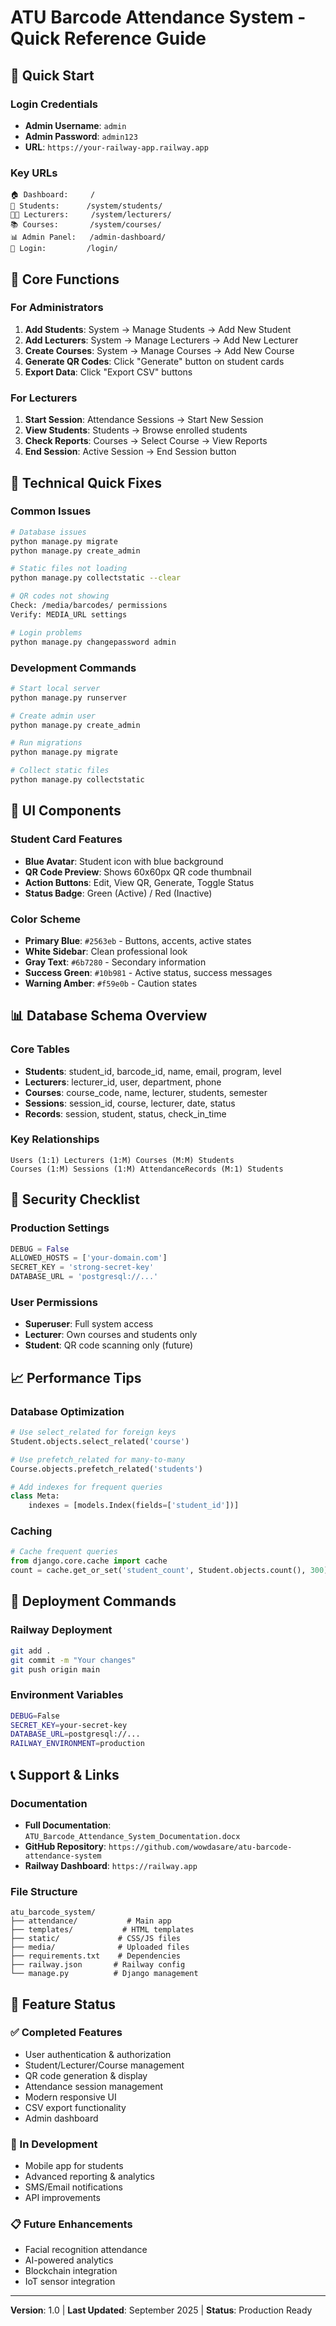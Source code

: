 # ATU Barcode Attendance System - Quick Reference Guide

## 🚀 Quick Start

### Login Credentials
- **Admin Username**: `admin`
- **Admin Password**: `admin123`
- **URL**: `https://your-railway-app.railway.app`

### Key URLs
```
🏠 Dashboard:     /
👥 Students:      /system/students/
👨‍🏫 Lecturers:     /system/lecturers/
📚 Courses:       /system/courses/
📊 Admin Panel:   /admin-dashboard/
🔑 Login:         /login/
```

## 📱 Core Functions

### For Administrators
1. **Add Students**: System → Manage Students → Add New Student
2. **Add Lecturers**: System → Manage Lecturers → Add New Lecturer  
3. **Create Courses**: System → Manage Courses → Add New Course
4. **Generate QR Codes**: Click "Generate" button on student cards
5. **Export Data**: Click "Export CSV" buttons

### For Lecturers  
1. **Start Session**: Attendance Sessions → Start New Session
2. **View Students**: Students → Browse enrolled students
3. **Check Reports**: Courses → Select Course → View Reports
4. **End Session**: Active Session → End Session button

## 🔧 Technical Quick Fixes

### Common Issues
```bash
# Database issues
python manage.py migrate
python manage.py create_admin

# Static files not loading  
python manage.py collectstatic --clear

# QR codes not showing
Check: /media/barcodes/ permissions
Verify: MEDIA_URL settings

# Login problems
python manage.py changepassword admin
```

### Development Commands
```bash
# Start local server
python manage.py runserver

# Create admin user
python manage.py create_admin

# Run migrations
python manage.py migrate

# Collect static files
python manage.py collectstatic
```

## 🎨 UI Components

### Student Card Features
- **Blue Avatar**: Student icon with blue background
- **QR Code Preview**: Shows 60x60px QR code thumbnail  
- **Action Buttons**: Edit, View QR, Generate, Toggle Status
- **Status Badge**: Green (Active) / Red (Inactive)

### Color Scheme
- **Primary Blue**: `#2563eb` - Buttons, accents, active states
- **White Sidebar**: Clean professional look
- **Gray Text**: `#6b7280` - Secondary information
- **Success Green**: `#10b981` - Active status, success messages
- **Warning Amber**: `#f59e0b` - Caution states

## 📊 Database Schema Overview

### Core Tables
- **Students**: student_id, barcode_id, name, email, program, level
- **Lecturers**: lecturer_id, user, department, phone
- **Courses**: course_code, name, lecturer, students, semester  
- **Sessions**: session_id, course, lecturer, date, status
- **Records**: session, student, status, check_in_time

### Key Relationships
```
Users (1:1) Lecturers (1:M) Courses (M:M) Students
Courses (1:M) Sessions (1:M) AttendanceRecords (M:1) Students
```

## 🔐 Security Checklist

### Production Settings
```python
DEBUG = False
ALLOWED_HOSTS = ['your-domain.com']  
SECRET_KEY = 'strong-secret-key'
DATABASE_URL = 'postgresql://...'
```

### User Permissions
- **Superuser**: Full system access
- **Lecturer**: Own courses and students only
- **Student**: QR code scanning only (future)

## 📈 Performance Tips

### Database Optimization
```python
# Use select_related for foreign keys
Student.objects.select_related('course')

# Use prefetch_related for many-to-many
Course.objects.prefetch_related('students')

# Add indexes for frequent queries
class Meta:
    indexes = [models.Index(fields=['student_id'])]
```

### Caching
```python
# Cache frequent queries
from django.core.cache import cache
count = cache.get_or_set('student_count', Student.objects.count(), 300)
```

## 🚀 Deployment Commands

### Railway Deployment
```bash
git add .
git commit -m "Your changes"  
git push origin main
```

### Environment Variables
```bash
DEBUG=False
SECRET_KEY=your-secret-key
DATABASE_URL=postgresql://...
RAILWAY_ENVIRONMENT=production
```

## 📞 Support & Links

### Documentation
- **Full Documentation**: `ATU_Barcode_Attendance_System_Documentation.docx`
- **GitHub Repository**: `https://github.com/wowdasare/atu-barcode-attendance-system`
- **Railway Dashboard**: `https://railway.app`

### File Structure
```
atu_barcode_system/
├── attendance/           # Main app
├── templates/           # HTML templates  
├── static/             # CSS/JS files
├── media/              # Uploaded files
├── requirements.txt    # Dependencies
├── railway.json       # Railway config
└── manage.py          # Django management
```

## 🎯 Feature Status

### ✅ Completed Features
- User authentication & authorization
- Student/Lecturer/Course management
- QR code generation & display
- Attendance session management  
- Modern responsive UI
- CSV export functionality
- Admin dashboard

### 🔄 In Development
- Mobile app for students
- Advanced reporting & analytics
- SMS/Email notifications
- API improvements

### 📋 Future Enhancements
- Facial recognition attendance
- AI-powered analytics
- Blockchain integration
- IoT sensor integration

---

**Version**: 1.0 | **Last Updated**: September 2025 | **Status**: Production Ready